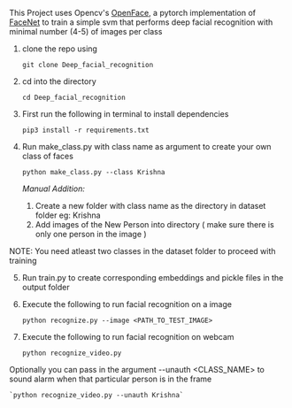 
This Project uses Opencv's [OpenFace](https://cmusatyalab.github.io/openface/), a pytorch implementation of [FaceNet](https://www.cv-foundation.org/openaccess/content_cvpr_2015/app/1A_089.pdf) to train a simple svm that performs deep facial recognition with minimal number (4-5) of images per class

1) clone the repo using

    `git clone Deep_facial_recognition`

2) cd into the directory

    `cd Deep_facial_recognition`

3) First run the following in terminal to install dependencies

    `pip3 install -r requirements.txt`

4) Run make_class.py with class name as argument to create your own class of faces

    `python make_class.py --class Krishna`
    
     _Manual Addition:_   
 
    1) Create a new folder with class name as the directory in dataset folder eg: Krishna
    2) Add images of the New Person into directory ( make sure there is only one person in the image )

NOTE: You need atleast two classes in the dataset folder to proceed with training

5) Run train.py to create corresponding embeddings and pickle files in the output folder

7) Execute the following to run facial recognition on a image

    `python recognize.py --image <PATH_TO_TEST_IMAGE>`

8) Execute the following to run facial recognition on webcam

    `python recognize_video.py`

Optionally you can pass in the argument --unauth <CLASS_NAME> to sound alarm when that particular person is in the frame

    `python recognize_video.py --unauth Krishna`
